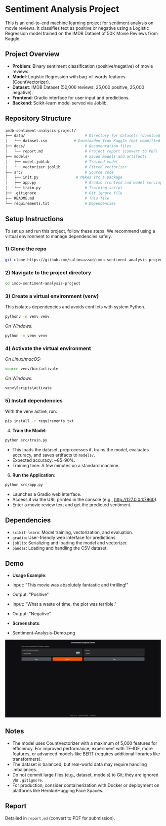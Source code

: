 # Sentiment Analysis Project

This is an end-to-end machine learning project for sentiment analysis on movie reviews. It classifies text as positive or negative using a Logistic Regression model trained on the IMDB Dataset of 50K Movie Reviews from Kaggle.

## Project Overview

- **Problem**: Binary sentiment classification (positive/negative) of movie reviews.
- **Model**: Logistic Regression with bag-of-words features (CountVectorizer).
- **Dataset**: IMDB Dataset (50,000 reviews: 25,000 positive, 25,000 negative).
- **Frontend**: Gradio interface for user input and predictions.
- **Backend**: Scikit-learn model served via Joblib.

## Repository Structure
```bash
imdb-sentiment-analysis-project/
├── data/                           # Directory for datasets (download and place here)
│   └── dataset.csv            # Downloaded from Kaggle (not committed to git)
├── docs/                           # Documentation files
│   └── report.md                   # Project report (convert to PDF)
├── models/                         # Saved models and artifacts
│   ├── model.joblib                # Trained model
│   └── vectorizer.joblib           # Fitted vectorizer
├── src/                            # Source code
│   ├── init.py                 # Makes src a package
│   ├── app.py                      # Gradio frontend and model serving
│   └── train.py                    # Training script
├── .gitignore                      # Git ignore file
├── README.md                       # This file
└── requirements.txt                # Dependencies
```

## Setup Instructions
To set up and run this project, follow these steps. We recommend using a virtual environment to manage dependencies safely.

### 1) Clone the repo
```bash
git clone https://github.com/salimsazzad/imdb-sentiment-analysis-project.git
```
### 2) Navigate to the project directory
```bash
cd imdb-sentiment-analysis-project
```

### 3) Create a virtual environment (venv)
This isolates dependencies and avoids conflicts with system Python.
```bash
python3 -m venv venv
```
_On Windows:_
```bash
python -m venv venv
```

### 4) Activate the virtual environment
_On Linux/macOS:_
```bash
source venv/bin/activate
```
_On Windows:_
```bash
venv\Scripts\activate
```

### 5) Install dependencies
With the venv active, run:
```bash
pip install -r requirements.txt
```
4. **Train the Model**:
```bash
python src/train.py
```
- This loads the dataset, preprocesses it, trains the model, evaluates accuracy, and saves artifacts to `models/`.
- Expected accuracy: ~85-90%.
- Training time: A few minutes on a standard machine.

6. **Run the Application**:
```bash
python src/app.py
```

- Launches a Gradio web interface.
- Access it via the URL printed in the console (e.g., http://127.0.0.1:7860).
- Enter a movie review text and get the predicted sentiment.

## Dependencies

- `scikit-learn`: Model training, vectorization, and evaluation.
- `gradio`: User-friendly web interface for predictions.
- `joblib`: Serializing and loading the model and vectorizer.
- `pandas`: Loading and handling the CSV dataset.

## Demo

- **Usage Example**:
- Input: "This movie was absolutely fantastic and thrilling!"
- Output: "Positive"

- Input: "What a waste of time, the plot was terrible."
- Output: "Negative"

- **Screenshots**:
- Sentiment-Analysis-Demo.png
  
![Sentiment-Analysis-Demo](Sentiment-Analysis-Demo.png)

## Notes

- The model uses CountVectorizer with a maximum of 5,000 features for efficiency. For improved performance, experiment with TF-IDF, more features, or advanced models like BERT (requires additional libraries like transformers).
- The dataset is balanced, but real-world data may require handling imbalances.
- Do not commit large files (e.g., dataset, models) to Git; they are ignored via `.gitignore`.
- For production, consider containerization with Docker or deployment on platforms like Heroku/Hugging Face Spaces.

## Report
Detailed in `report.md` (convert to PDF for submission).

